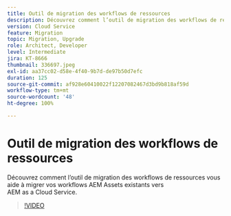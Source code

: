 ```yaml
---
title: Outil de migration des workflows de ressources
description: Découvrez comment l’outil de migration des workflows de ressources vous aide à migrer vos workflows AEM Assets existants vers AEM as a Cloud Service.
version: Cloud Service
feature: Migration
topic: Migration, Upgrade
role: Architect, Developer
level: Intermediate
jira: KT-8666
thumbnail: 336697.jpeg
exl-id: aa37cc02-d58e-4f40-9b7d-de97b50d7efc
duration: 125
source-git-commit: af928e60410022f12207082467d3bd9b818af59d
workflow-type: tm+mt
source-wordcount: '48'
ht-degree: 100%

---
```


# Outil de migration des workflows de ressources

Découvrez comment l’outil de migration des workflows de ressources vous aide à migrer vos workflows AEM Assets existants vers AEM as a Cloud Service.

>[!VIDEO](https://video.tv.adobe.com/v/336697?quality=12&learn=on)
